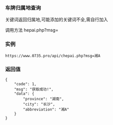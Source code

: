 <!--
 * @Name: Handsome
 * @Date: 2023-03-25
 * @ContactMail: mail@czgov.cn
-->
### 车牌归属地查询

关键词返回归属地,可能添加的关键词不全,需自行加入

 调用方法 hepai.php?msg= 

### 实例 

```
https://www.0735.pro/api/chepai.php?msg=湘A
```
### 返回值 

```
{
    "code": 1,
    "msg": "获取成功!",
    "data": {
        "province": "湖南",
        "city": "长沙",
        "abbreviation": "湘A"
    }
}
```

